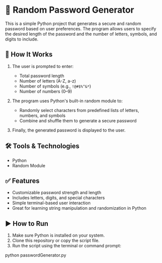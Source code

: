 # 🔐 Random Password Generator

This is a simple Python project that generates a secure and random password based on user preferences.
The program allows users to specify the desired length of the password and the number of letters, symbols, and digits to include.

## 🧠 How It Works

1. The user is prompted to enter:
   - Total password length
   - Number of letters (A-Z, a-z)
   - Number of symbols (e.g., `!@#$%^&*`)
   - Number of numbers (0–9)

2. The program uses Python's built-in random module to:
   - Randomly select characters from predefined lists of letters, numbers, and symbols
   - Combine and shuffle them to generate a secure password

3. Finally, the generated password is displayed to the user.

## 🛠️ Tools & Technologies

- Python
- Random Module

## ✅ Features

- Customizable password strength and length
- Includes letters, digits, and special characters
- Simple terminal-based user interaction
- Great for learning string manipulation and randomization in Python

## ▶️ How to Run

1. Make sure Python is installed on your system.
2. Clone this repository or copy the script file.
3. Run the script using the terminal or command prompt:

python passwordGenerator.py
